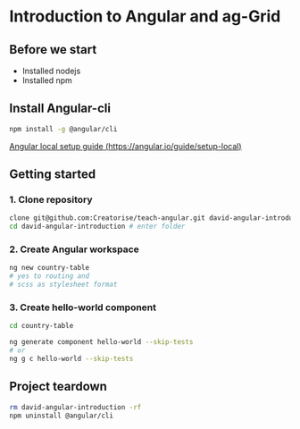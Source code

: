 # Introduction to Angular and ag-Grid

## Before we start

-   Installed nodejs
-   Installed npm

## Install Angular-cli

```sh
npm install -g @angular/cli
```

[Angular local setup guide (https://angular.io/guide/setup-local)](https://angular.io/guide/setup-local)

## Getting started

### 1. Clone repository

```sh
clone git@github.com:Creatorise/teach-angular.git david-angular-introduction
cd david-angular-introduction # enter folder
```

### 2. Create Angular workspace

```sh
ng new country-table
# yes to routing and
# scss as stylesheet format
```

### 3. Create hello-world component

```sh
cd country-table

ng generate component hello-world --skip-tests
# or
ng g c hello-world --skip-tests
```

## Project teardown

```sh
rm david-angular-introduction -rf
npm uninstall @angular/cli
```
